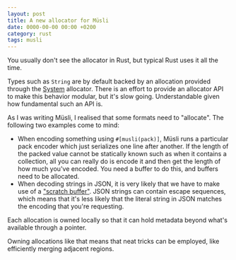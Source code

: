 ```yaml
---
layout: post
title: A new allocator for Müsli
date: 0000-00-00 00:00 +0200
category: rust
tags: musli
---
```


You usually don't see the allocator in Rust, but typical Rust uses it all the
time.

Types such as `String` are by default backed by an allocation provided through
the [System] allocator. There is an effort to provide an allocator API to make
this behavior modular, but it's slow going. Understandable given how fundamental
such an API is.

<!-- more -->

As I was writing Müsli, I realised that some formats need to "allocate". The
following two examples come to mind:

* When encoding something using `#[musli(pack)]`, Müsli runs a particular pack
  encoder which just serializes one line after another. If the length of the
  packed value cannot be statically known such as when it contains a collection,
  all you can really do is encode it and then get the length of how much you've
  encoded. You need a buffer to do this, and buffers need to be allocated.
* When decoding strings in JSON, it is very likely that we have to make use of a
  ["scratch buffer"]. JSON strings can contain escape sequences, which means
  that it's less likely that the literal string in JSON matches the encoding
  that you're requesting.

[System]: https://doc.rust-lang.org/std/alloc/struct.System.html
["scratch buffer"]: https://github.com/udoprog/musli/blob/aed727771817910c70c14fcf4e5a12b487a84bbc/crates/musli-json/src/reader/string.rs#L54

Each allocation is owned locally so that it can hold metadata beyond what's
available through a pointer.

Owning allocations like that means that neat tricks can be employed, like
efficiently merging adjacent regions.
